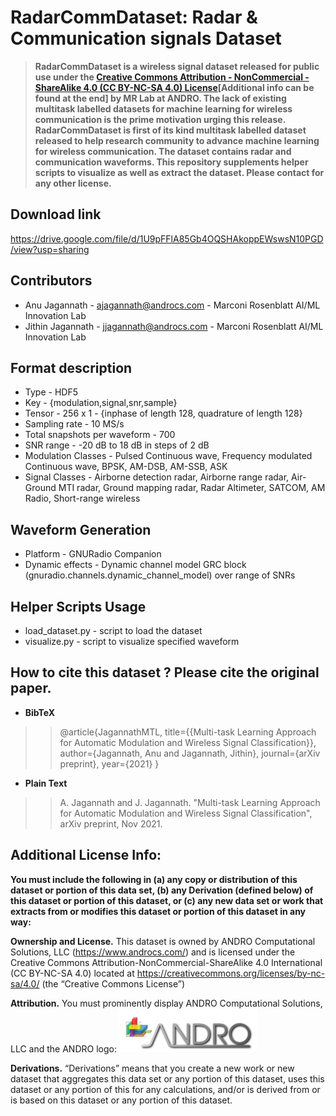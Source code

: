 # RadarCommDataset: Radar & Communication signals Dataset
> **RadarCommDataset is a wireless signal dataset released for public use under the [Creative Commons Attribution - NonCommercial - ShareAlike 4.0 (CC BY-NC-SA 4.0) License](https://creativecommons.org/licenses/by-nc-sa/4.0/)[Additional info can be found at the end] by MR Lab at ANDRO. The lack of existing multitask labelled datasets for machine learning for wireless communication is the prime motivation urging this release. RadarCommDataset is first of its kind multitask labelled dataset released to help research community to advance machine learning for wireless communication. The dataset contains radar and communication waveforms. This repository supplements helper scripts to visualize as well as extract the dataset. Please contact for any other license.**
## Download link
https://drive.google.com/file/d/1U9pFFlA85Gb4OQSHAkoppEWswsN10PGD/view?usp=sharing
## Contributors
* Anu Jagannath    - ajagannath@androcs.com - Marconi Rosenblatt AI/ML Innovation Lab
* Jithin Jagannath - jjagannath@androcs.com - Marconi Rosenblatt AI/ML Innovation Lab

## Format description
* Type - HDF5
* Key  - {modulation,signal,snr,sample}
* Tensor - 256 x 1 - {inphase of length 128, quadrature of length 128}
* Sampling rate - 10 MS/s
* Total snapshots per waveform - 700
* SNR range - -20 dB to 18 dB in steps of 2 dB
* Modulation Classes - Pulsed Continuous wave, Frequency modulated Continuous wave, BPSK, AM-DSB, AM-SSB, ASK
* Signal Classes -  Airborne detection radar, Airborne range radar, Air-Ground MTI radar, Ground mapping radar, Radar Altimeter, SATCOM, AM Radio, Short-range wireless

## Waveform Generation
* Platform - GNURadio Companion
* Dynamic effects - Dynamic channel model GRC block (gnuradio.channels.dynamic_channel_model) over range of SNRs
## Helper Scripts Usage
* load_dataset.py - script to load the dataset
* visualize.py    - script to visualize specified waveform

## How to cite this dataset ? Please cite the original paper.
* **BibTeX** 
> >  @article{JagannathMTL,
  title={{Multi-task Learning Approach for Automatic Modulation and Wireless Signal Classification}},
  author={Jagannath, Anu and Jagannath, Jithin},
  journal={arXiv preprint},
  year={2021}
} </br >
* **Plain Text** 
> > A. Jagannath and J. Jagannath. "Multi-task Learning Approach for Automatic Modulation and Wireless Signal Classification", arXiv preprint, Nov 2021.</br >

## Additional License Info:
**You must include the following in (a) any copy or distribution of this dataset or portion of this data set, (b) any Derivation (defined below) of this dataset or portion of this dataset, or (c) any new data set or work that extracts from or modifies this dataset or portion of this dataset in any way:**

**Ownership and License.** This dataset is owned by ANDRO Computational Solutions, LLC (https://www.androcs.com/) and is licensed under the Creative Commons Attribution-NonCommercial-ShareAlike 4.0 International (CC BY-NC-SA 4.0) located at https://creativecommons.org/licenses/by-nc-sa/4.0/  (the “Creative Commons License”)

**Attribution.** You must prominently display ANDRO Computational Solutions, LLC and the ANDRO logo: ![ANDRO](https://github.com/ANDROComputationalSolutions/RadarCommDataset/blob/main/andro.png)
 
**Derivations.** “Derivations” means that you create a new work or new dataset that aggregates this data set or any portion of this dataset, uses this dataset or any portion of this for any calculations, and/or is derived from or is based on this dataset or any portion of this dataset.  


